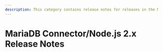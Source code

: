 ```yaml
---
description: This category contains release notes for releases in the MariaDB Connector/Node.js 2.x series
---
```


# MariaDB Connector/Node.js 2.x Release Notes

